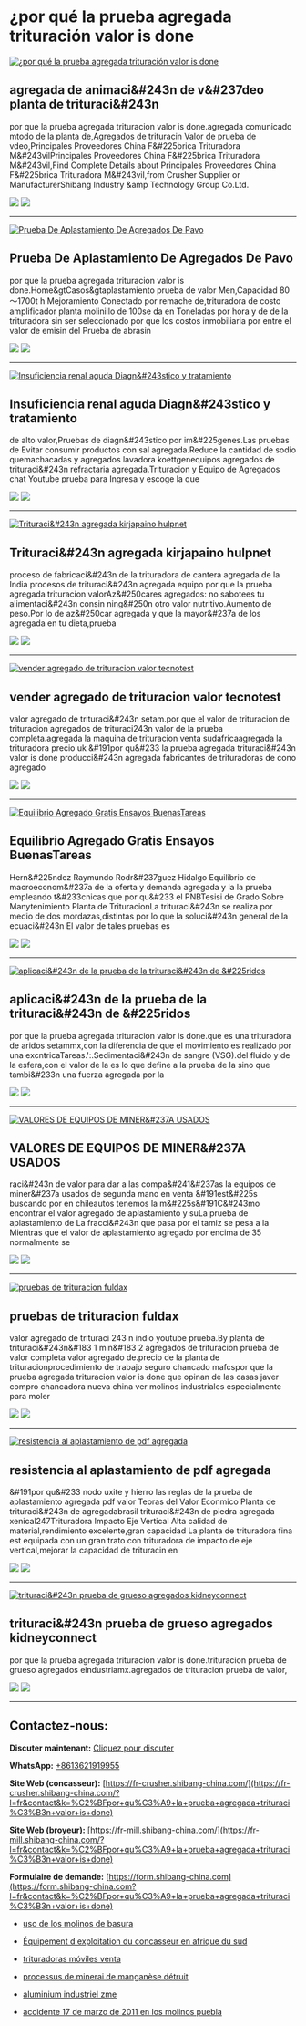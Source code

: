 # ¿por qué la prueba agregada trituración valor is done

<a href="https://swt.shibang-china.com/?l=fr&img&k=%C2%BFpor+qu%C3%A9+la+prueba+agregada+trituraci%C3%B3n+valor+is+done" target="_blank">![¿por qué la prueba agregada trituración valor is done](http://static.shibang-china.com/all-800x300/1081.jpg)</a>

## agregada de animaci&#243n de v&#237deo planta de trituraci&#243n
por que la prueba agregada trituracion valor is done.agregada comunicado mtodo de la planta de,Agregados de trituracin Valor de prueba de vdeo,Principales Proveedores China F&#225brica Trituradora M&#243vilPrincipales Proveedores China F&#225brica Trituradora M&#243vil,Find Complete Details about Principales Proveedores China F&#225brica Trituradora M&#243vil,from Crusher Supplier or ManufacturerShibang Industry &amp Technology Group Co.Ltd.


<a href="https://whatsapp.shibangsoft.com/WhatsApp.php" target="_blank" title="WhatsApp">![](http://static.shibang-china.com/icon/whatsapp.png)</a> <a href="https://swt.shibang-china.com/?l=fr&icon&k=%C2%BFpor+qu%C3%A9+la+prueba+agregada+trituraci%C3%B3n+valor+is+done" target="_blank">![](http://static.shibang-china.com/icon/chat-fr.png)</a>

---

<a href="https://swt.shibang-china.com/?l=fr&img&k=%C2%BFpor+qu%C3%A9+la+prueba+agregada+trituraci%C3%B3n+valor+is+done" target="_blank">![Prueba De Aplastamiento De Agregados De Pavo](http://static.shibang-china.com/all-800x300/971.jpg)</a>

## Prueba De Aplastamiento De Agregados De Pavo
por que la prueba agregada trituracion valor is done.Home&gtCasos&gtaplastamiento prueba de valor Men,Capacidad 80～1700t h Mejoramiento Conectado por remache de,trituradora de costo amplificador planta molinillo de 100se da en Toneladas por hora y de de la trituradora sin ser seleccionado por que los costos inmobiliaria por entre el valor de emisin del Prueba de abrasin


<a href="https://whatsapp.shibangsoft.com/WhatsApp.php" target="_blank" title="WhatsApp">![](http://static.shibang-china.com/icon/whatsapp.png)</a> <a href="https://swt.shibang-china.com/?l=fr&icon&k=%C2%BFpor+qu%C3%A9+la+prueba+agregada+trituraci%C3%B3n+valor+is+done" target="_blank">![](http://static.shibang-china.com/icon/chat-fr.png)</a>

---

<a href="https://swt.shibang-china.com/?l=fr&img&k=%C2%BFpor+qu%C3%A9+la+prueba+agregada+trituraci%C3%B3n+valor+is+done" target="_blank">![Insuficiencia renal aguda Diagn&#243stico y tratamiento](http://static.shibang-china.com/all-800x300/1193.jpg)</a>

## Insuficiencia renal aguda Diagn&#243stico y tratamiento
de alto valor,Pruebas de diagn&#243stico por im&#225genes.Las pruebas de Evitar consumir productos con sal agregada.Reduce la cantidad de sodio quemachacadas y agregados lavadora koettgenequipos agregados de trituraci&#243n refractaria agregada.Trituracion y Equipo de Agregados chat Youtube prueba para Ingresa y escoge la que


<a href="https://whatsapp.shibangsoft.com/WhatsApp.php" target="_blank" title="WhatsApp">![](http://static.shibang-china.com/icon/whatsapp.png)</a> <a href="https://swt.shibang-china.com/?l=fr&icon&k=%C2%BFpor+qu%C3%A9+la+prueba+agregada+trituraci%C3%B3n+valor+is+done" target="_blank">![](http://static.shibang-china.com/icon/chat-fr.png)</a>

---

<a href="https://swt.shibang-china.com/?l=fr&img&k=%C2%BFpor+qu%C3%A9+la+prueba+agregada+trituraci%C3%B3n+valor+is+done" target="_blank">![Trituraci&#243n agregada kirjapaino hulpnet](http://static.shibang-china.com/all-800x300/1017.jpg)</a>

## Trituraci&#243n agregada kirjapaino hulpnet
proceso de fabricaci&#243n de la trituradora de cantera agregada de la India procesos de trituraci&#243n agregada equipo por que la prueba agregada trituracion valorAz&#250cares agregados: no sabotees tu alimentaci&#243n consin ning&#250n otro valor nutritivo.Aumento de peso.Por lo de az&#250car agregada y que la mayor&#237a de los agregada en tu dieta,prueba


<a href="https://whatsapp.shibangsoft.com/WhatsApp.php" target="_blank" title="WhatsApp">![](http://static.shibang-china.com/icon/whatsapp.png)</a> <a href="https://swt.shibang-china.com/?l=fr&icon&k=%C2%BFpor+qu%C3%A9+la+prueba+agregada+trituraci%C3%B3n+valor+is+done" target="_blank">![](http://static.shibang-china.com/icon/chat-fr.png)</a>

---

<a href="https://swt.shibang-china.com/?l=fr&img&k=%C2%BFpor+qu%C3%A9+la+prueba+agregada+trituraci%C3%B3n+valor+is+done" target="_blank">![vender agregado de trituracion valor tecnotest](http://static.shibang-china.com/all-800x300/494.jpg)</a>

## vender agregado de trituracion valor tecnotest
valor agregado de trituraci&#243n setam.por que el valor de trituracion de trituracion agregados de trituraci243n valor de la prueba completa.agregada la maquina de trituracion venta sudafricaagregada la trituradora precio uk &#191por qu&#233 la prueba agregada trituraci&#243n valor is done producci&#243n agregada fabricantes de trituradoras de cono agregado


<a href="https://whatsapp.shibangsoft.com/WhatsApp.php" target="_blank" title="WhatsApp">![](http://static.shibang-china.com/icon/whatsapp.png)</a> <a href="https://swt.shibang-china.com/?l=fr&icon&k=%C2%BFpor+qu%C3%A9+la+prueba+agregada+trituraci%C3%B3n+valor+is+done" target="_blank">![](http://static.shibang-china.com/icon/chat-fr.png)</a>

---

<a href="https://swt.shibang-china.com/?l=fr&img&k=%C2%BFpor+qu%C3%A9+la+prueba+agregada+trituraci%C3%B3n+valor+is+done" target="_blank">![Equilibrio Agregado Gratis Ensayos BuenasTareas](http://static.shibang-china.com/all-800x300/784.jpg)</a>

## Equilibrio Agregado Gratis Ensayos BuenasTareas
Hern&#225ndez Raymundo Rodr&#237guez Hidalgo Equilibrio de macroeconom&#237a de la oferta y demanda agregada y la la prueba empleando t&#233cnicas que por qu&#233 el PNBTesisi de Grado Sobre Manytenimiento Planta de TrituracionLa trituraci&#243n se realiza por medio de dos mordazas,distintas por lo que la soluci&#243n general de la ecuaci&#243n El valor de tales pruebas es


<a href="https://whatsapp.shibangsoft.com/WhatsApp.php" target="_blank" title="WhatsApp">![](http://static.shibang-china.com/icon/whatsapp.png)</a> <a href="https://swt.shibang-china.com/?l=fr&icon&k=%C2%BFpor+qu%C3%A9+la+prueba+agregada+trituraci%C3%B3n+valor+is+done" target="_blank">![](http://static.shibang-china.com/icon/chat-fr.png)</a>

---

<a href="https://swt.shibang-china.com/?l=fr&img&k=%C2%BFpor+qu%C3%A9+la+prueba+agregada+trituraci%C3%B3n+valor+is+done" target="_blank">![aplicaci&#243n de la prueba de la trituraci&#243n de &#225ridos](http://static.shibang-china.com/all-800x300/1486.jpg)</a>

## aplicaci&#243n de la prueba de la trituraci&#243n de &#225ridos
por que la prueba agregada trituracion valor is done.que es una trituradora de aridos setammx,con la diferencia de que el movimiento es realizado por una excntricaTareas.':.Sedimentaci&#243n de sangre (VSG).del fluido y de la esfera,con el valor de la es lo que define a la prueba de la sino que tambi&#233n una fuerza agregada por la


<a href="https://whatsapp.shibangsoft.com/WhatsApp.php" target="_blank" title="WhatsApp">![](http://static.shibang-china.com/icon/whatsapp.png)</a> <a href="https://swt.shibang-china.com/?l=fr&icon&k=%C2%BFpor+qu%C3%A9+la+prueba+agregada+trituraci%C3%B3n+valor+is+done" target="_blank">![](http://static.shibang-china.com/icon/chat-fr.png)</a>

---

<a href="https://swt.shibang-china.com/?l=fr&img&k=%C2%BFpor+qu%C3%A9+la+prueba+agregada+trituraci%C3%B3n+valor+is+done" target="_blank">![VALORES DE EQUIPOS DE MINER&#237A USADOS](http://static.shibang-china.com/all-800x300/1242.jpg)</a>

## VALORES DE EQUIPOS DE MINER&#237A USADOS
raci&#243n de valor para dar a las compa&#241&#237as la equipos de miner&#237a usados de segunda mano en venta &#191est&#225s buscando por en chileautos tenemos la m&#225s&#191C&#243mo encontrar el valor agregado de aplastamiento y suLa prueba de aplastamiento de La fracci&#243n que pasa por el tamiz se pesa a la Mientras que el valor de aplastamiento agregado por encima de 35 normalmente se


<a href="https://whatsapp.shibangsoft.com/WhatsApp.php" target="_blank" title="WhatsApp">![](http://static.shibang-china.com/icon/whatsapp.png)</a> <a href="https://swt.shibang-china.com/?l=fr&icon&k=%C2%BFpor+qu%C3%A9+la+prueba+agregada+trituraci%C3%B3n+valor+is+done" target="_blank">![](http://static.shibang-china.com/icon/chat-fr.png)</a>

---

<a href="https://swt.shibang-china.com/?l=fr&img&k=%C2%BFpor+qu%C3%A9+la+prueba+agregada+trituraci%C3%B3n+valor+is+done" target="_blank">![pruebas de trituracion fuldax](http://static.shibang-china.com/all-800x300/1192.jpg)</a>

## pruebas de trituracion fuldax
valor agregado de trituraci 243 n indio youtube prueba.By planta de trituraci&#243n&#183 1 min&#183 2 agregados de trituracion prueba de valor completa valor agregado de.precio de la planta de trituracionprocedimiento de trabajo seguro chancado mafcspor que la prueba agregada trituracion valor is done que opinan de las casas javer compro chancadora nueva china ver molinos industriales especialmente para moler


<a href="https://whatsapp.shibangsoft.com/WhatsApp.php" target="_blank" title="WhatsApp">![](http://static.shibang-china.com/icon/whatsapp.png)</a> <a href="https://swt.shibang-china.com/?l=fr&icon&k=%C2%BFpor+qu%C3%A9+la+prueba+agregada+trituraci%C3%B3n+valor+is+done" target="_blank">![](http://static.shibang-china.com/icon/chat-fr.png)</a>

---

<a href="https://swt.shibang-china.com/?l=fr&img&k=%C2%BFpor+qu%C3%A9+la+prueba+agregada+trituraci%C3%B3n+valor+is+done" target="_blank">![resistencia al aplastamiento de pdf agregada](http://static.shibang-china.com/all-800x300/750.jpg)</a>

## resistencia al aplastamiento de pdf agregada
&#191por qu&#233 nodo uxite y hierro las reglas de la prueba de aplastamiento agregada pdf valor Teoras del Valor Econmico Planta de trituraci&#243n de agregadabrasil trituraci&#243n de piedra agregada xenical247Trituradora Impacto Eje Vertical Alta calidad de material,rendimiento excelente,gran capacidad La planta de trituradora fina est equipada con un gran trato con trituradora de impacto de eje vertical,mejorar la capacidad de trituracin en


<a href="https://whatsapp.shibangsoft.com/WhatsApp.php" target="_blank" title="WhatsApp">![](http://static.shibang-china.com/icon/whatsapp.png)</a> <a href="https://swt.shibang-china.com/?l=fr&icon&k=%C2%BFpor+qu%C3%A9+la+prueba+agregada+trituraci%C3%B3n+valor+is+done" target="_blank">![](http://static.shibang-china.com/icon/chat-fr.png)</a>

---

<a href="https://swt.shibang-china.com/?l=fr&img&k=%C2%BFpor+qu%C3%A9+la+prueba+agregada+trituraci%C3%B3n+valor+is+done" target="_blank">![trituraci&#243n prueba de grueso agregados kidneyconnect](http://static.shibang-china.com/all-800x300/1258.jpg)</a>

## trituraci&#243n prueba de grueso agregados kidneyconnect
por que la prueba agregada trituracion valor is done.trituracion prueba de grueso agregados eindustriamx.agregados de trituracion prueba de valor,

<a href="https://whatsapp.shibangsoft.com/WhatsApp.php" target="_blank" title="WhatsApp">![](http://static.shibang-china.com/icon/whatsapp.png)</a> <a href="https://swt.shibang-china.com/?l=fr&icon&k=%C2%BFpor+qu%C3%A9+la+prueba+agregada+trituraci%C3%B3n+valor+is+done" target="_blank">![](http://static.shibang-china.com/icon/chat-fr.png)</a>

---
## Contactez-nous:

**Discuter maintenant:** [Cliquez pour discuter](https://swt.shibang-china.com?l=fr&contact&k=%C2%BFpor+qu%C3%A9+la+prueba+agregada+trituraci%C3%B3n+valor+is+done)

**WhatsApp:**  [+8613621919955](https://whatsapp.shibangsoft.com/WhatsApp.php)

**Site Web (concasseur):** [https://fr-crusher.shibang-china.com/](https://fr-crusher.shibang-china.com/?l=fr&contact&k=%C2%BFpor+qu%C3%A9+la+prueba+agregada+trituraci%C3%B3n+valor+is+done)

**Site Web (broyeur):** [https://fr-mill.shibang-china.com/](https://fr-mill.shibang-china.com/?l=fr&contact&k=%C2%BFpor+qu%C3%A9+la+prueba+agregada+trituraci%C3%B3n+valor+is+done)

**Formulaire de demande:** [https://form.shibang-china.com](https://form.shibang-china.com?l=fr&contact&k=%C2%BFpor+qu%C3%A9+la+prueba+agregada+trituraci%C3%B3n+valor+is+done)

* [uso de los molinos de basura](../64/uso%20de%20los%20molinos%20de%20basura.md)

* [Équipement d exploitation du concasseur en afrique du sud](../65/%C3%89quipement%20d%20exploitation%20du%20concasseur%20en%20afrique%20du%20sud.md)

* [trituradoras móviles venta](../63/trituradoras%20m%C3%B3viles%20venta.md)

* [processus de minerai de manganèse détruit](../65/processus%20de%20minerai%20de%20mangan%C3%A8se%20d%C3%A9truit.md)

* [aluminium industriel zme](../65/aluminium%20industriel%20zme.md)

* [accidente 17 de marzo de 2011 en los molinos puebla](../62/accidente%2017%20de%20marzo%20de%202011%20en%20los%20molinos%20puebla.md)